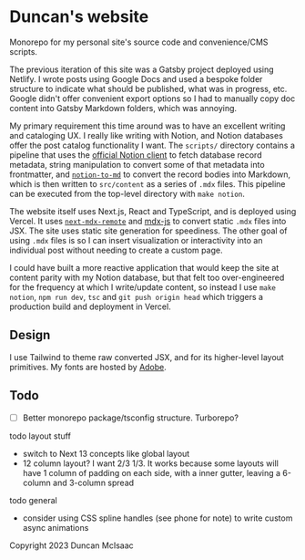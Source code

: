 # Duncan's website

Monorepo for my personal site's source code and convenience/CMS scripts.

The previous iteration of this site was a Gatsby project deployed using Netlify. I wrote posts using Google Docs and used a bespoke folder structure to indicate what should be published, what was in progress, etc. Google didn't offer convenient export options so I had to manually copy doc content into Gatsby Markdown folders, which was annoying.

My primary requirement this time around was to have an excellent writing and cataloging UX. I really like writing with Notion, and Notion databases offer the post catalog functionality I want. The `scripts/` directory contains a pipeline that uses the [official Notion client](https://www.npmjs.com/package/@notionhq/client) to fetch database record metadata, string manipulation to convert some of that metadata into frontmatter, and [`notion-to-md`](https://www.npmjs.com/package/notion-to-md) to convert the record bodies into Markdown, which is then written to `src/content` as a series of `.mdx` files. This pipeline can be executed from the top-level directory with `make notion`.

The website itself uses Next.js, React and TypeScript, and is deployed using Vercel. It uses [`next-mdx-remote`](https://github.com/hashicorp/next-mdx-remote) and [mdx-js](https://mdxjs.com/) to convert static `.mdx` files into JSX. The site uses static site generation for speediness. The other goal of using `.mdx` files is so I can insert visualization or interactivity into an individual post without needing to create a custom page.

I could have built a more reactive application that would keep the site at content parity with my Notion database, but that felt too over-engineered for the frequency at which I write/update content, so instead I use `make notion`, `npm run dev`, `tsc` and `git push origin head` which triggers a production build and deployment in Vercel. 

## Design
I use Tailwind to theme raw converted JSX, and for its higher-level layout primitives. My fonts are hosted by [Adobe](https://fonts.adobe.com/). 


## Todo
- [ ] Better monorepo package/tsconfig structure. Turborepo?

todo layout stuff
* switch to Next 13 concepts like global layout
* 12 column layout? I want 2/3 1/3. It works because some layouts will have 1 column of padding on each side, with a inner gutter, leaving a 6-column and 3-column spread

todo general
* consider using CSS spline handles (see phone for note) to write custom async animations

Copyright 2023 Duncan McIsaac